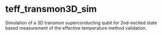 # teff_transmon3D_sim
Simulation of a 3D transmon superconducting qubit for 2nd-excited state based measurement of the effective temperature method validation.
